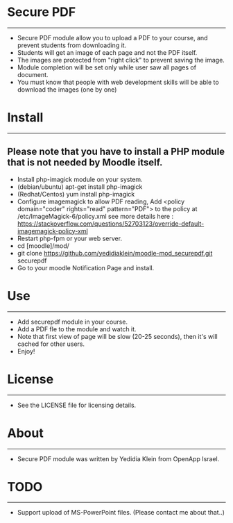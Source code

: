 # Secure PDF
----------
- Secure PDF module allow you to upload a PDF to your course, and prevent students from downloading it.
- Students will get an image of each page and not the PDF itself.
- The images are protected from "right click" to prevent saving the image.
- Module completion will be set only while user saw all pages of document.
- You must know that people with web development skills will be able to download the images (one by one)

# Install
---------
## Please note that you have to install a PHP module that is not needed by Moodle itself.
- Install php-imagick module on your system.
- (debian/ubuntu) apt-get install php-imagick
- (Redhat/Centos) yum install php-imagick
-  Configure imagemagick to allow PDF reading, Add &lt;policy domain="coder" rights="read" pattern="PDF"&gt;  to the policy at /etc/ImageMagick-6/policy.xml see more details here : https://stackoverflow.com/questions/52703123/override-default-imagemagick-policy-xml
- Restart php-fpm or your web server.
- cd [moodle]/mod/
- git clone https://github.com/yedidiaklein/moodle-mod_securepdf.git securepdf
- Go to your moodle Notification Page and install. 

# Use
-----
- Add securepdf module in your course.
- Add a PDF fle to the module and watch it.
- Note that first view of page will be slow (20-25 seconds), then it's will cached for other users.
- Enjoy! 

# License
---
- See the LICENSE file for licensing details.

# About
-----
- Secure PDF module was written by Yedidia Klein from OpenApp Israel.

# TODO
----
- Support upload of MS-PowerPoint files. (Please contact me about that..)
